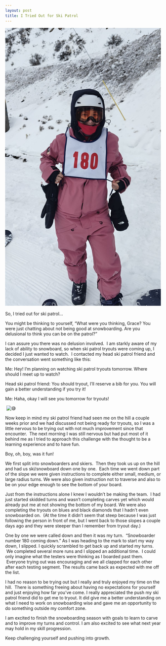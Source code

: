 ```yaml
---
layout: post
title: I Tried Out for Ski Patrol
---
```

![Smiling girl in a pink snowsuit wearing a bib with the numbers 180 on it](/images/ITriedOutforSkiPatrol-2025/SkiPatrolBib.jpg)

So, I tried out for ski patrol…

You might be thinking to yourself, “What were you thinking, Grace? You were just chatting about not being good at snowboarding. Are you delusional to think you can be on the patrol?”

I can assure you there was no delusion involved.  I am starkly aware of my lack of ability to snowboard, so when ski patrol tryouts were coming up, I decided I just wanted to watch.  I contacted my head ski patrol friend and the conversation went something like this:

Me: Hey! I’m planning on watching ski patrol tryouts tomorrow. Where should I meet up to watch?

Head ski patrol friend: You should tryout, I’ll reserve a bib for you. You will gain a better understanding if you try it!

Me: Haha, okay I will see you tomorrow for tryouts!

 ![😅](https://fonts.gstatic.com/s/e/notoemoji/16.0/1f605/72.png)

Now keep in mind my ski patrol friend had seen me on the hill a couple weeks prior and we had discussed not being ready for tryouts, so I was a little nervous to be trying out with not much improvement since that encounter.  The next morning I was still nervous but had put most of it behind me as I tried to approach this challenge with the thought to be a learning experience and to have fun.

Boy, oh, boy, was it fun!  

We first split into snowboarders and skiers.  Then they took us up on the hill and had us ski/snowboard down one by one.  Each time we went down part of the slope we were given instructions to complete either small, medium, or large radius turns. We were also given instruction not to traverse and also to be on your edge enough to see the bottom of your board.  

Just from the instructions alone I knew I wouldn’t be making the team.  I had just started skidded turns and wasn’t completing carves yet which would already put me at not showing the bottom of my board. We were also completing the tryouts on blues and black diamonds that I hadn’t even snowboarded on.  (At the time it didn’t seem that steep because I was just following the person in front of me, but I went back to those slopes a couple days ago and they were steeper than I remember from tryout day.)

One by one we were called down and then it was my turn.  “Snowboarder number 180 coming down.” As I was heading to the mark to start my way down, I slipped. I quickly scrambled to get back up and started my turns.  We completed several more runs and I slipped an additional time.  I could only imagine what the testers were thinking as I boarded past them.  Everyone trying out was encouraging and we all clapped for each other after each testing segment. The results came back as expected with me off the list.

I had no reason to be trying out but I really and truly enjoyed my time on the hill.  There is something freeing about having no expectations for yourself and just enjoying how far you’ve come. I really appreciated the push my ski patrol friend did to get me to tryout. It did give me a better understanding on what I need to work on snowboarding wise and gave me an opportunity to do something outside my comfort zone.

I am excited to finish the snowboarding season with goals to learn to carve and to improve my turns and control. I am also excited to see what next year may hold in my skill progression.

Keep challenging yourself and pushing into growth.